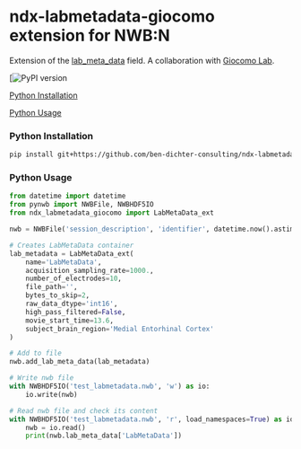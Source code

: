 # ndx-labmetadata-giocomo extension for NWB:N

Extension of the [lab_meta_data](https://pynwb.readthedocs.io/en/stable/pynwb.file.html#pynwb.file.NWBFile.lab_meta_data) field.
A collaboration with [Giocomo Lab](https://giocomolab.weebly.com/).

[![PyPI version]()

[Python Installation](#python-installation)

[Python Usage](#python-usage)

### Python Installation
```bash
pip install git+https://github.com/ben-dichter-consulting/ndx-labmetadata-giocomo.git
```

### Python Usage

```python
from datetime import datetime
from pynwb import NWBFile, NWBHDF5IO
from ndx_labmetadata_giocomo import LabMetaData_ext

nwb = NWBFile('session_description', 'identifier', datetime.now().astimezone())

# Creates LabMetaData container
lab_metadata = LabMetaData_ext(
    name='LabMetaData',
    acquisition_sampling_rate=1000.,
    number_of_electrodes=10,
    file_path='',
    bytes_to_skip=2,
    raw_data_dtype='int16',
    high_pass_filtered=False,
    movie_start_time=13.6,
    subject_brain_region='Medial Entorhinal Cortex'
)

# Add to file
nwb.add_lab_meta_data(lab_metadata)

# Write nwb file
with NWBHDF5IO('test_labmetadata.nwb', 'w') as io:
    io.write(nwb)

# Read nwb file and check its content
with NWBHDF5IO('test_labmetadata.nwb', 'r', load_namespaces=True) as io:
    nwb = io.read()
    print(nwb.lab_meta_data['LabMetaData'])
```
